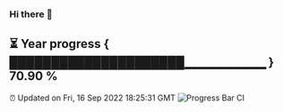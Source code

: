 ### Hi there 👋
⏳ Year progress { █████████████████████▁▁▁▁▁▁▁▁▁ } 70.90 %
---
⏰ Updated on Fri, 16 Sep 2022 18:25:31 GMT
![Progress Bar CI](https://github.com/liununu/liununu/workflows/Progress%20Bar%20CI/badge.svg)

